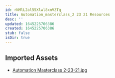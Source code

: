 ```yaml
---
id: rNMlL2al55Xlwl8xnVZTq
title: Automation_masterclass_2 23 21 Resources
desc: ''
updated: 1645225706386
created: 1645225706386
stub: false
isDir: true
---
```

## Imported Assets
- [Automation Masterclass 2-23-21.jpg](/assets/automation-masterclass-2-23-21-Mz100fZgMPGV.jpg)
